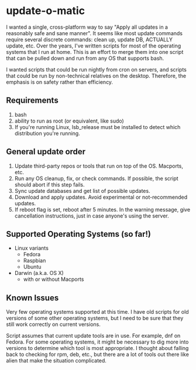 # update-o-matic

I wanted a single, cross-platform way to say "Apply all updates in a reasonably
safe and sane manner".  It seems like most update commands require several
discrete commands: clean up, update DB, ACTUALLY update, etc.
Over the years, I've written scripts for most of the
operating systems that I run at home. This is an effort to merge them into
one script that can be pulled down and run from any OS that supports bash.

I wanted scripts that could be run nightly from cron on servers, and scripts
that could be run by non-technical relatives on the desktop. Therefore, the
emphasis is on safety rather than efficiency.

## Requirements
1. bash
2. ability to run as root (or equivalent, like sudo)
3. If you're running Linux, lsb_release must be installed to detect which
   distribution you're running.

## General update order
1. Update third-party repos or tools that run on top of the OS. Macports, etc.
2. Run any OS cleanup, fix, or check commands. If possible, the script should
   abort if this step fails.
3. Sync update databases and get list of possible updates.
4. Download and apply updates. Avoid experimental or not-recommended updates.
5. If reboot flag is set, reboot after 5 minutes. In the warning message,
   give cancellation instructions, just in case anyone's using the server.

## Supported Operating Systems (so far!)
* Linux variants
  * Fedora
  * Raspbian
  * Ubuntu
* Darwin (a.k.a. OS X)
  * with or without Macports

## Known Issues

Very few operating systems supported at this time. I have old scripts for old
versions of some other operating systems, but I need to be sure that they still
work correctly on current versions.

Script assumes that current update tools are in use. For example, dnf on Fedora.
For some operating systems, it might be necessary to dig more into versions
to determine which tool is most appropriate. I thought about falling back to
checking for rpm, deb, etc., but there are a lot of tools out there like alien
that make the situation complicated.


